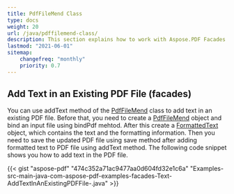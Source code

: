 ```yaml
---
title: PdfFileMend Class
type: docs
weight: 20
url: /java/pdffilemend-class/
description: This section explains how to work with Aspose.PDF Facades using PdfFileMend Class.
lastmod: "2021-06-01"
sitemap:
    changefreq: "monthly"
    priority: 0.7
---
```


## Add Text in an Existing PDF File (facades)

You can use addText method of the [PdfFileMend](https://apireference.aspose.com/java/pdf/com.aspose.pdf.facades/PdfFileMend) class to add text in an existing PDF file. Before that, you need to create a [PdfFileMend](https://apireference.aspose.com/java/pdf/com.aspose.pdf.facades/PdfFileMend) object and bind an input file using bindPdf mehtod. After this create a [FormattedText](http://www.aspose.com/api/java/pdf/com.aspose.pdf.facades/classes/FormattedText) object, which contains the text and the formatting information. Then you need to save the updated PDF file using save method after adding formatted text to PDF file using addText method. The following code snippet shows you how to add text in the PDF file.

{{< gist "aspose-pdf" "474c352a71ac9477aa0d604fd32e1c6a" "Examples-src-main-java-com-aspose-pdf-examples-facades-Text-AddTextInAnExistingPDFFile-.java" >}}